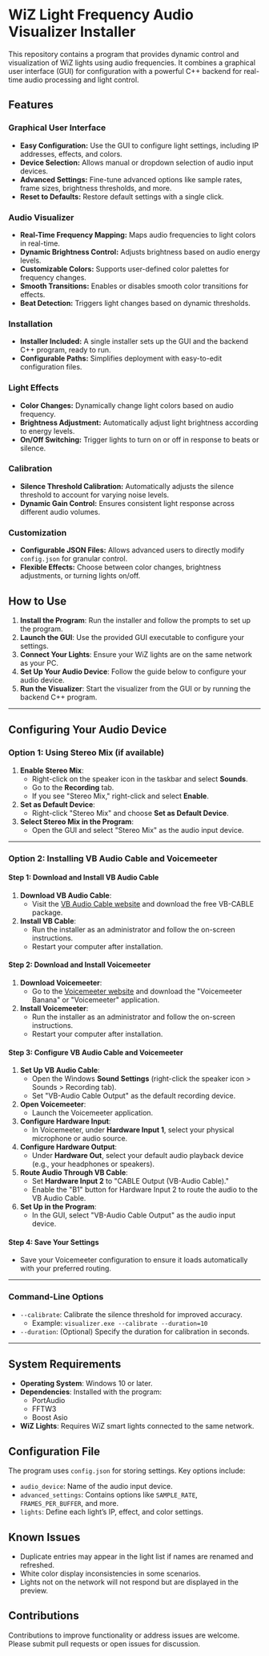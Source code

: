 
# WiZ Light Frequency Audio Visualizer Installer

This repository contains a program that provides dynamic control and visualization of WiZ lights using audio frequencies. It combines a graphical user interface (GUI) for configuration with a powerful C++ backend for real-time audio processing and light control.

## Features

### **Graphical User Interface**
- **Easy Configuration:** Use the GUI to configure light settings, including IP addresses, effects, and colors.
- **Device Selection:** Allows manual or dropdown selection of audio input devices.
- **Advanced Settings:** Fine-tune advanced options like sample rates, frame sizes, brightness thresholds, and more.
- **Reset to Defaults:** Restore default settings with a single click.

### **Audio Visualizer**
- **Real-Time Frequency Mapping:** Maps audio frequencies to light colors in real-time.
- **Dynamic Brightness Control:** Adjusts brightness based on audio energy levels.
- **Customizable Colors:** Supports user-defined color palettes for frequency changes.
- **Smooth Transitions:** Enables or disables smooth color transitions for effects.
- **Beat Detection:** Triggers light changes based on dynamic thresholds.

### **Installation**
- **Installer Included:** A single installer sets up the GUI and the backend C++ program, ready to run.
- **Configurable Paths:** Simplifies deployment with easy-to-edit configuration files.

### **Light Effects**
- **Color Changes:** Dynamically change light colors based on audio frequency.
- **Brightness Adjustment:** Automatically adjust light brightness according to energy levels.
- **On/Off Switching:** Trigger lights to turn on or off in response to beats or silence.

### **Calibration**
- **Silence Threshold Calibration:** Automatically adjusts the silence threshold to account for varying noise levels.
- **Dynamic Gain Control:** Ensures consistent light response across different audio volumes.

### **Customization**
- **Configurable JSON Files:** Allows advanced users to directly modify `config.json` for granular control.
- **Flexible Effects:** Choose between color changes, brightness adjustments, or turning lights on/off.

## How to Use

1. **Install the Program**: Run the installer and follow the prompts to set up the program.
2. **Launch the GUI**: Use the provided GUI executable to configure your settings.
3. **Connect Your Lights**: Ensure your WiZ lights are on the same network as your PC.
4. **Set Up Your Audio Device**: Follow the guide below to configure your audio device.
5. **Run the Visualizer**: Start the visualizer from the GUI or by running the backend C++ program.

---

## Configuring Your Audio Device

### **Option 1: Using Stereo Mix (if available)**
1. **Enable Stereo Mix**:
   - Right-click on the speaker icon in the taskbar and select **Sounds**.
   - Go to the **Recording** tab.
   - If you see "Stereo Mix," right-click and select **Enable**.
2. **Set as Default Device**:
   - Right-click "Stereo Mix" and choose **Set as Default Device**.
3. **Select Stereo Mix in the Program**:
   - Open the GUI and select "Stereo Mix" as the audio input device.

---

### **Option 2: Installing VB Audio Cable and Voicemeeter**

#### **Step 1: Download and Install VB Audio Cable**
1. **Download VB Audio Cable**:
   - Visit the [VB Audio Cable website](https://vb-audio.com/Cable/) and download the free VB-CABLE package.
2. **Install VB Cable**:
   - Run the installer as an administrator and follow the on-screen instructions.
   - Restart your computer after installation.

#### **Step 2: Download and Install Voicemeeter**
1. **Download Voicemeeter**:
   - Go to the [Voicemeeter website](https://vb-audio.com/Voicemeeter/) and download the "Voicemeeter Banana" or "Voicemeeter" application.
2. **Install Voicemeeter**:
   - Run the installer as an administrator and follow the on-screen instructions.
   - Restart your computer after installation.

#### **Step 3: Configure VB Audio Cable and Voicemeeter**
1. **Set Up VB Audio Cable**:
   - Open the Windows **Sound Settings** (right-click the speaker icon > Sounds > Recording tab).
   - Set "VB-Audio Cable Output" as the default recording device.
2. **Open Voicemeeter**:
   - Launch the Voicemeeter application.
3. **Configure Hardware Input**:
   - In Voicemeeter, under **Hardware Input 1**, select your physical microphone or audio source.
4. **Configure Hardware Output**:
   - Under **Hardware Out**, select your default audio playback device (e.g., your headphones or speakers).
5. **Route Audio Through VB Cable**:
   - Set **Hardware Input 2** to "CABLE Output (VB-Audio Cable)."
   - Enable the "B1" button for Hardware Input 2 to route the audio to the VB Audio Cable.
6. **Set Up in the Program**:
   - In the GUI, select "VB-Audio Cable Output" as the audio input device.

#### **Step 4: Save Your Settings**
- Save your Voicemeeter configuration to ensure it loads automatically with your preferred routing.

---

### Command-Line Options
- `--calibrate`: Calibrate the silence threshold for improved accuracy.
  - Example: `visualizer.exe --calibrate --duration=10`
- `--duration`: (Optional) Specify the duration for calibration in seconds.

---

## System Requirements
- **Operating System**: Windows 10 or later.
- **Dependencies**: Installed with the program:
  - PortAudio
  - FFTW3
  - Boost Asio
- **WiZ Lights**: Requires WiZ smart lights connected to the same network.

## Configuration File
The program uses `config.json` for storing settings. Key options include:
- `audio_device`: Name of the audio input device.
- `advanced_settings`: Contains options like `SAMPLE_RATE`, `FRAMES_PER_BUFFER`, and more.
- `lights`: Define each light’s IP, effect, and color settings.

## Known Issues
- Duplicate entries may appear in the light list if names are renamed and refreshed.
- White color display inconsistencies in some scenarios.
- Lights not on the network will not respond but are displayed in the preview.

## Contributions
Contributions to improve functionality or address issues are welcome. Please submit pull requests or open issues for discussion.
